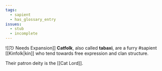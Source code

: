 ```yaml
---
tags:
  - sapient
  - has_glossary_entry
issues:
  - stub
  - incomplete
---
```

![[⎋ Needs Expansion]]
**Catfolk**, also called **tabaxi**, are a furry #sapient [[Kinfolk|kin]] who tend towards free expression and clan structure.

Their patron deity is the [[Cat Lord]].